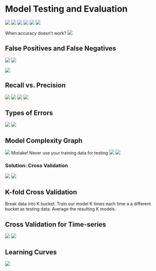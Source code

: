 # Model Testing and Evaluation
![](images/2020-03-30-14-07-40.png)
![](images/2020-03-30-14-08-26.png)
![](images/2020-03-30-14-11-37.png)
![](images/2020-03-30-14-12-06.png)
![](images/2020-03-30-14-13-13.png)
![](images/2020-03-30-14-13-54.png)

When accuracy doesn't work?
![](images/2020-03-30-14-17-01.png)

## False Positives and False Negatives

![](images/2020-03-30-14-20-27.png)
![](images/2020-03-30-14-20-46.png)

![](images/2020-03-30-14-22-57.png)

## Recall vs. Precision
![](images/2020-03-30-14-25-17.png)
![](images/2020-03-30-14-25-36.png)
![](images/2020-03-30-14-27-33.png)
![](images/2020-03-30-14-28-11.png)

## Types of Errors

![](images/2020-03-30-14-36-40.png)
![](images/2020-03-30-14-37-45.png)

## Model Complexity Graph
![](images/2020-03-30-14-41-43.png)
Mistake! Never use your training data for testing
![](images/2020-03-30-14-42-36.png)
![](images/2020-03-30-14-43-05.png)

### Solution: Cross Validation
![](images/2020-03-30-14-44-55.png)
![](images/2020-03-30-14-45-40.png)

## K-fold Cross Validation
Break data into K bucket. Train our model K times each time a a different bucket as testing data. Average the resulting K models.

## Cross Validation for Time-series 
![](images/2020-03-30-14-56-45.png)
![](images/2020-03-30-15-03-24.png)

## Learning Curves

![](2020-04-09-13-56-21.png)